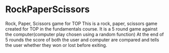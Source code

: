 # RockPaperScissors
Rock, Paper, Scissors game for TOP
This is a rock, paper, scissors game created for TOP in the fundamentals course.
It is a 5 round game against the computer(computer play chosen using a random function)
At the end of 5 rounds the score of both the user and computer are compared and tells
the user whether they won or lost before exiting.
